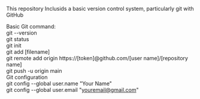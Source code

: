 This repository Inclusids a basic version control system, particularly git with GitHub

Basic Git command: <br>
git --version <br>
git status <br>
git init <br>
git add [filename] <br>
git remote add origin https://[token]@github.com/[user name]/[repository name] <br>
git push -u origin main <br>
Git configuration<br>
git config --global user.name "Your Name"<br>
git config --global user.email "youremail@gmail.com"<br>


